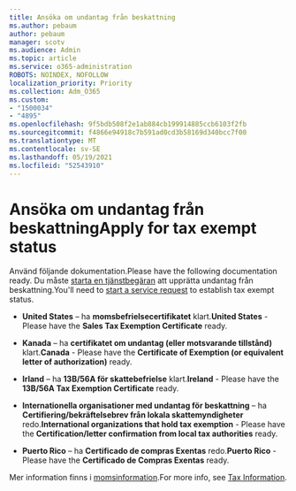 ```yaml
---
title: Ansöka om undantag från beskattning
ms.author: pebaum
author: pebaum
manager: scotv
ms.audience: Admin
ms.topic: article
ms.service: o365-administration
ROBOTS: NOINDEX, NOFOLLOW
localization_priority: Priority
ms.collection: Adm_O365
ms.custom:
- "1500034"
- "4895"
ms.openlocfilehash: 9f5bdb508f2e1ab884cb199914885ccb6103f2fb
ms.sourcegitcommit: f4866e94918c7b591ad0cd3b58169d340bcc7f00
ms.translationtype: MT
ms.contentlocale: sv-SE
ms.lasthandoff: 05/19/2021
ms.locfileid: "52543910"
---
```

# <a name="apply-for-tax-exempt-status"></a><span data-ttu-id="56b5f-102">Ansöka om undantag från beskattning</span><span class="sxs-lookup"><span data-stu-id="56b5f-102">Apply for tax exempt status</span></span>

<span data-ttu-id="56b5f-103">Använd följande dokumentation.</span><span class="sxs-lookup"><span data-stu-id="56b5f-103">Please have the following documentation ready.</span></span> <span data-ttu-id="56b5f-104">Du måste [starta en tjänstbegäran](https://go.microsoft.com/fwlink/p/?linkid=518322) att upprätta undantag från beskattning.</span><span class="sxs-lookup"><span data-stu-id="56b5f-104">You'll need to [start a service request](https://go.microsoft.com/fwlink/p/?linkid=518322) to establish tax exempt status.</span></span>

- <span data-ttu-id="56b5f-105">**United States** – ha **momsbefrielsecertifikatet** klart.</span><span class="sxs-lookup"><span data-stu-id="56b5f-105">**United States** - Please have the **Sales Tax Exemption Certificate** ready.</span></span>

- <span data-ttu-id="56b5f-106">**Kanada** – ha **certifikatet om undantag (eller motsvarande tillstånd)** klart.</span><span class="sxs-lookup"><span data-stu-id="56b5f-106">**Canada** - Please have the **Certificate of Exemption (or equivalent letter of authorization)** ready.</span></span>

- <span data-ttu-id="56b5f-107">**Irland** – ha **13B/56A för skattebefrielse** klart.</span><span class="sxs-lookup"><span data-stu-id="56b5f-107">**Ireland** - Please have the **13B/56A Tax Exemption Certificate** ready.</span></span>

- <span data-ttu-id="56b5f-108">**Internationella organisationer med undantag för beskattning** – ha **Certifiering/bekräftelsebrev från lokala skattemyndigheter** redo.</span><span class="sxs-lookup"><span data-stu-id="56b5f-108">**International organizations that hold tax exemption** - Please have the **Certification/letter confirmation from local tax authorities** ready.</span></span>

- <span data-ttu-id="56b5f-109">**Puerto Rico** – ha **Certificado de compras Exentas** redo.</span><span class="sxs-lookup"><span data-stu-id="56b5f-109">**Puerto Rico** - Please have the **Certificado de Compras Exentas** ready.</span></span>

<span data-ttu-id="56b5f-110">Mer information finns i [momsinformation](/microsoft-365/commerce/billing-and-payments/tax-information).</span><span class="sxs-lookup"><span data-stu-id="56b5f-110">For more info, see [Tax Information](/microsoft-365/commerce/billing-and-payments/tax-information).</span></span>
